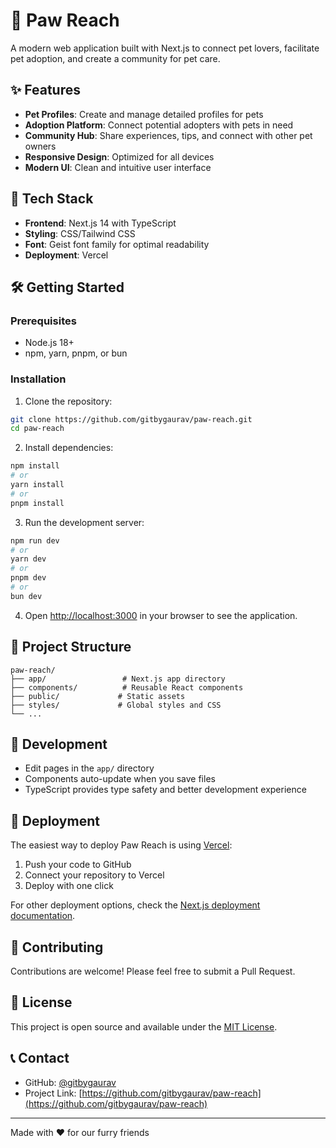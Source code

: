 # 🐾 Paw Reach

A modern web application built with Next.js to connect pet lovers, facilitate pet adoption, and create a community for pet care.

## ✨ Features

- **Pet Profiles**: Create and manage detailed profiles for pets
- **Adoption Platform**: Connect potential adopters with pets in need
- **Community Hub**: Share experiences, tips, and connect with other pet owners
- **Responsive Design**: Optimized for all devices
- **Modern UI**: Clean and intuitive user interface

## 🚀 Tech Stack

- **Frontend**: Next.js 14 with TypeScript
- **Styling**: CSS/Tailwind CSS
- **Font**: Geist font family for optimal readability
- **Deployment**: Vercel

## 🛠️ Getting Started

### Prerequisites

- Node.js 18+ 
- npm, yarn, pnpm, or bun

### Installation

1. Clone the repository:
```bash
git clone https://github.com/gitbygaurav/paw-reach.git
cd paw-reach
```

2. Install dependencies:
```bash
npm install
# or
yarn install
# or
pnpm install
```

3. Run the development server:
```bash
npm run dev
# or
yarn dev
# or
pnpm dev
# or
bun dev
```

4. Open [http://localhost:3000](http://localhost:3000) in your browser to see the application.

## 📁 Project Structure

```
paw-reach/
├── app/                 # Next.js app directory
├── components/          # Reusable React components
├── public/             # Static assets
├── styles/             # Global styles and CSS
└── ...
```

## 🎨 Development

- Edit pages in the `app/` directory
- Components auto-update when you save files
- TypeScript provides type safety and better development experience

## 🚀 Deployment

The easiest way to deploy Paw Reach is using [Vercel](https://vercel.com/new?utm_medium=default-template&filter=next.js&utm_source=create-next-app&utm_campaign=create-next-app-readme):

1. Push your code to GitHub
2. Connect your repository to Vercel
3. Deploy with one click

For other deployment options, check the [Next.js deployment documentation](https://nextjs.org/docs/app/building-your-application/deploying).

## 🤝 Contributing

Contributions are welcome! Please feel free to submit a Pull Request.

## 📄 License

This project is open source and available under the [MIT License](LICENSE).

## 📞 Contact

- GitHub: [@gitbygaurav](https://github.com/gitbygaurav)
- Project Link: [https://github.com/gitbygaurav/paw-reach](https://github.com/gitbygaurav/paw-reach)

---

Made with ❤️ for our furry friends

